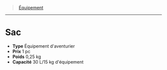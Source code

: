 ﻿---
!Equipment
Type: Équipement d'aventurier
Price: 1 pc
Weight: 0,25 kg
Capacity: 30 L/15 kg d'équipement
Id: equipment_hd.md#sac
ParentLink: equipment_hd.md#Équipement
Name: Sac
ParentName: Équipement
NameLevel: 1
---
> [Équipement](hd_equipment.md)

---

# Sac

- **Type** Équipement d'aventurier
- **Prix** 1 pc
- **Poids** 0,25 kg
- **Capacité** 30 L/15 kg d'équipement


